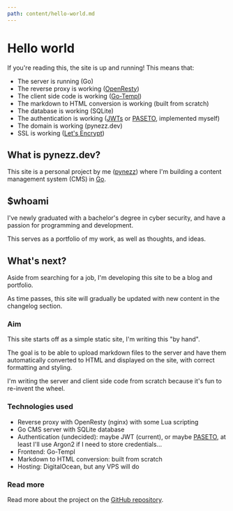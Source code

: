 ```yaml
---
path: content/hello-world.md
---
```


# Hello world

If you're reading this, the site is up and running!
This means that:

- The server is running (Go)
- The reverse proxy is working ([OpenResty](https://openresty.org/))
- The client side code is working ([Go-Templ](https://templ.guide))
- The markdown to HTML conversion is working (built from scratch)
- The database is working (SQLite)
- The authentication is working ([JWTs](https://jwt.io/) or [PASETO](https://paseto.io), implemented myself)
- The domain is working (pynezz.dev)
- SSL is working ([Let's Encrypt](https://letsencrypt.org))

## What is pynezz.dev?

This site is a personal project by me
([pynezz](https://github.com/pynezz))
where I'm building a content management
system (CMS) in [Go](https://go.dev/).

## $whoami

I've newly graduated with a bachelor's degree in cyber security,
and have a passion for programming and development.

This serves as a portfolio of my work,
as well as thoughts, and ideas.

## What's next?

Aside from searching for a job,
I'm developing this site to be a blog and portfolio.

As time passes, this site will gradually be updated
with new content in the changelog section.

### Aim

This site starts off as a simple static site, I'm writing this "by hand".

The goal is to be able to upload markdown files to the server and have
them automatically converted to HTML and displayed on the site,
with correct formatting and styling.

I'm writing the server and client side code from scratch
because it's fun to re-invent the wheel.

### Technologies used

- Reverse proxy with OpenResty (nginx) with some Lua scripting
- Go CMS server with SQLite database
- Authentication (undecided): maybe JWT (current), or maybe [PASETO](https://paseto.io),
    at least I'll use Argon2 if I need to store credentials...
- Frontend: Go-Templ
- Markdown to HTML conversion: built from scratch
- Hosting: DigitalOcean, but any VPS will do

### Read more

Read more about the project on the
[GitHub repository](https://github.com/pynezz/pynezz_com).
